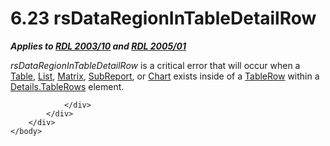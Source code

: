 <html dir="LTR" xmlns:mshelp="http://msdn.microsoft.com/mshelp" xmlns:ddue="http://ddue.schemas.microsoft.com/authoring/2003/5" xmlns:xlink="http://www.w3.org/1999/xlink" xmlns:tool="http://www.microsoft.com/tooltip">
    <head>
        <meta http-equiv="Content-Type" content="text/html; CHARSET=utf-8"></meta>
        <meta name="save" content="history"></meta>
        <title>6.23 rsDataRegionInTableDetailRow</title>
        <xml>
            <mshelp:toctitle title="6.23 rsDataRegionInTableDetailRow"></mshelp:toctitle>
            <mshelp:rltitle title="[MS-RDL]: rsDataRegionInTableDetailRow"></mshelp:rltitle>
            <mshelp:keyword index="A" term="c83b4837-43d3-40e8-af25-405734e4a1ca"></mshelp:keyword>
            <mshelp:attr name="DCSext.ContentType" value="open specification"></mshelp:attr>
            <mshelp:attr name="AssetID" value="c83b4837-43d3-40e8-af25-405734e4a1ca"></mshelp:attr>
            <mshelp:attr name="TopicType" value="kbRef"></mshelp:attr>
            <mshelp:attr name="DCSext.Title" value="[MS-RDL]: rsDataRegionInTableDetailRow" />
        </xml>
    </head>
    <body>
        <div id="header">
            <h1 class="heading">6.23 rsDataRegionInTableDetailRow</h1>
        </div>
        <div id="mainSection">
            <div id="mainBody">
                <div id="allHistory" class="saveHistory"></div>
                <div id="sectionSection0" class="section" name="collapseableSection">
                    

<p><b><i>Applies to </i></b><a href="a7e2ad00-07c8-4f6d-80ab-3ad55df7b233.md"><b><i>RDL 2003/10</i></b></a><b><i>
and </i></b><a href="3ebe2912-4958-4832-b391-cad1f5e13338.md"><b><i>RDL 2005/01</i></b></a></p>

<p><i>rsDataRegionInTableDetailRow</i> is a critical error that
will occur when a <a href="660db744-699e-4ca3-a2d6-a5cab4bcf9b0.md">Table</a>,
<a href="ea4c625c-0558-4fb3-b3b8-bde6c160b1e2.md">List</a>, <a href="25419c0a-c7c6-43d7-8ca5-1af842666dcb.md">Matrix</a>, <a href="04d4d6d6-e103-48fc-b4f7-bf5b4a7e56e5.md">SubReport</a>, or <a href="b0ab5524-7eb2-47a7-a4d3-230f5c8c5526.md">Chart</a> exists inside of a <a href="839c6688-01b5-4468-a398-49a7a4ce5eed.md">TableRow</a> within a <a href="26d1921c-fb14-4676-8d5e-61c94dc11a8e.md">Details.TableRows</a> element.</p>


                </div>
            </div>
        </div>
    </body>
</html>
